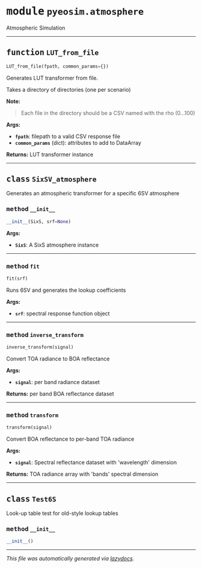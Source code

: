 <!-- markdownlint-disable -->

# <kbd>module</kbd> `pyeosim.atmosphere`
Atmospheric Simulation 


---

## <kbd>function</kbd> `LUT_from_file`

```python
LUT_from_file(fpath, common_params={})
```

Generates LUT transformer from file. 

Takes a directory of directories (one per scenario) 



**Note:**

> Each file in the directory should be a CSV named with the rho (0...100) 
>

**Args:**
 
 - <b>`fpath`</b>:  filepath to a valid CSV response file 
 - <b>`common_params`</b> (dict):  attributes to add to DataArray 



**Returns:**
 LUT transformer instance 


---

## <kbd>class</kbd> `SixSV_atmosphere`
Generates an atmospheric transformer for a specific 6SV atmosphere  



### <kbd>method</kbd> `__init__`

```python
__init__(SixS, srf=None)
```



**Args:**
 
 - <b>`SixS`</b>:  A SixS atmosphere instance 




---

### <kbd>method</kbd> `fit`

```python
fit(srf)
```

Runs 6SV and generates the lookup coefficients 



**Args:**
 
 - <b>`srf`</b>:  spectral response function object 

---

### <kbd>method</kbd> `inverse_transform`

```python
inverse_transform(signal)
```

Convert TOA radiance to BOA reflectance 



**Args:**
 
 - <b>`signal`</b>:  per band radiance dataset 



**Returns:**
 per band BOA reflectance dataset 

---

### <kbd>method</kbd> `transform`

```python
transform(signal)
```

Convert BOA reflectance to per-band TOA radiance 



**Args:**
 
 - <b>`signal`</b>:  Spectral reflectance dataset with 'wavelength' dimension 



**Returns:**
 TOA radiance array with 'bands' spectral dimension 


---

## <kbd>class</kbd> `Test6S`
Look-up table test for old-style lookup tables  



### <kbd>method</kbd> `__init__`

```python
__init__()
```











---

_This file was automatically generated via [lazydocs](https://github.com/ml-tooling/lazydocs)._
